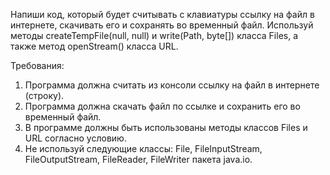
Напиши код, который будет считывать с клавиатуры ссылку на файл в интернете, скачивать его и сохранять
во временный файл.
Используй методы createTempFile(null, null) и write(Path, byte[]) класса Files, а также метод openStream() класса URL.


Требования:
1.	Программа должна считать из консоли ссылку на файл в интернете (строку).
2.	Программа должна скачать файл по ссылке и сохранить его во временный файл.
3.	В программе должны быть использованы методы классов Files и URL согласно условию.
4.	Не используй следующие классы: File, FileInputStream, FileOutputStream, FileReader, FileWriter пакета java.io.


